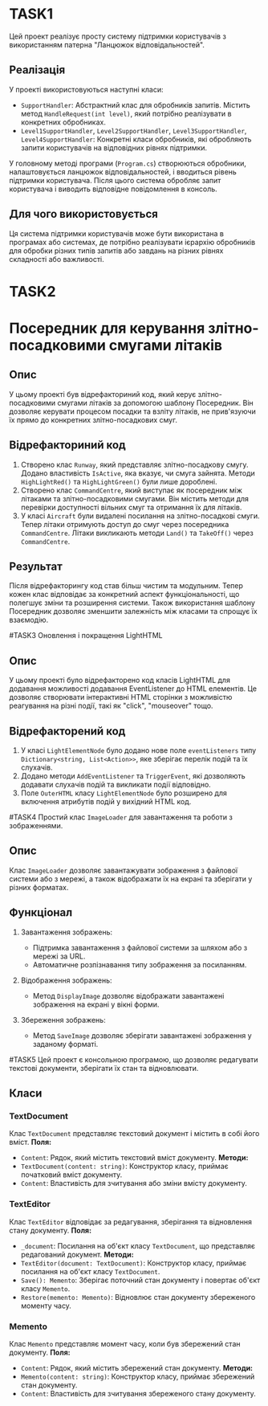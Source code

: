 # TASK1

Цей проект реалізує просту систему підтримки користувачів з використанням патерна "Ланцюжок відповідальностей".
## Реалізація
У проекті використовуються наступні класи:
- `SupportHandler`: Абстрактний клас для обробників запитів. 
Містить метод `HandleRequest(int level)`, який потрібно реалізувати в конкретних обробниках.
- `Level1SupportHandler`, `Level2SupportHandler`, `Level3SupportHandler`, `Level4SupportHandler`: Конкретні класи обробників, які обробляють запити користувачів на відповідних рівнях підтримки.

У головному методі програми (`Program.cs`) створюються обробники, налаштовується ланцюжок відповідальностей, і вводиться рівень підтримки користувача. 
Після цього система обробляє запит користувача і виводить відповідне повідомлення в консоль.

## Для чого використовується
Ця система підтримки користувачів може бути використана в програмах або системах, де потрібно реалізувати ієрархію обробників для обробки різних типів запитів або завдань на різних рівнях складності або важливості.

# TASK2
# Посередник для керування злітно-посадковими смугами літаків

## Опис
У цьому проекті був відрефакториний код, який керує злітно-посадковими смугами літаків за допомогою шаблону Посередник. 
Він дозволяє керувати процесом посадки та взліту літаків, не прив'язуючи їх прямо до конкретних злітно-посадкових смуг.

## Відрефакториний код
1. Створено клас `Runway`, який представляє злітно-посадкову смугу. Додано властивість `IsActive`, яка вказує, чи смуга зайнята. 
Методи `HighLightRed()` та `HighLightGreen()` були лише дороблені.
2. Створено клас `CommandCentre`, який виступає як посередник між літаками та злітно-посадковими смугами. 
Він містить методи для перевірки доступності вільних смуг та отримання їх для літаків.
3. У класі `Aircraft` були видалені посилання на злітно-посадкові смуги. Тепер літаки отримують доступ до смуг через посередника `CommandCentre`. 
Літаки викликають методи `Land()` та `TakeOff()` через `CommandCentre`.

## Результат
Після відрефакторингу код став більш чистим та модульним. Тепер кожен клас відповідає за конкретний аспект функціональності, що полегшує зміни та розширення системи. 
Також використання шаблону Посередник дозволяє зменшити залежність між класами та спрощує їх взаємодію.

#TASK3
Оновлення і покращення LightHTML

## Опис
У цьому проекті було відрефакторено код класів LightHTML для додавання можливості додавання EventListener до HTML елементів. 
Це дозволяє створювати інтерактивні HTML сторінки з можливістю реагування на різні події, такі як "click", "mouseover" тощо.

## Відрефакторений код
1. У класі `LightElementNode` було додано нове поле `eventListeners` типу `Dictionary<string, List<Action>>`, яке зберігає перелік подій та їх слухачів.
2. Додано методи `AddEventListener` та `TriggerEvent`, які дозволяють додавати слухачів подій та викликати події відповідно.
3. Поле `OuterHTML` класу `LightElementNode` було розширено для включення атрибутів подій у вихідний HTML код.

#TASK4
Простий клас `ImageLoader` для завантаження та роботи з зображеннями.

## Опис
Клас `ImageLoader` дозволяє завантажувати зображення з файлової системи або з мережі, а також відображати їх на екрані та зберігати у різних форматах.

## Функціонал

1. Завантаження зображень:
   - Підтримка завантаження з файлової системи за шляхом або з мережі за URL.
   - Автоматичне розпізнавання типу зображення за посиланням.

2. Відображення зображень:
   - Метод `DisplayImage` дозволяє відображати завантажені зображення на екрані у вікні форми.

3. Збереження зображень:
   - Метод `SaveImage` дозволяє зберігати завантажені зображення у заданому форматі.


#TASK5
Цей проект є консольною програмою, що дозволяє редагувати текстові документи, зберігати їх стан та відновлювати.

## Класи
### TextDocument
Клас `TextDocument` представляє текстовий документ і містить в собі його вміст.
**Поля:**
- `Content`: Рядок, який містить текстовий вміст документу.
**Методи:**
- `TextDocument(content: string)`: Конструктор класу, приймає початковий вміст документу.
- `Content`: Властивість для зчитування або зміни вмісту документу.

### TextEditor
Клас `TextEditor` відповідає за редагування, зберігання та відновлення стану документу.
**Поля:**
- `_document`: Посилання на об'єкт класу `TextDocument`, що представляє редагований документ.
**Методи:**
- `TextEditor(document: TextDocument)`: Конструктор класу, приймає посилання на об'єкт класу `TextDocument`.
- `Save(): Memento`: Зберігає поточний стан документу і повертає об'єкт класу `Memento`.
- `Restore(memento: Memento)`: Відновлює стан документу збереженого моменту часу.

### Memento
Клас `Memento` представляє момент часу, коли був збережений стан документу.
**Поля:**
- `Content`: Рядок, який містить збережений стан документу.
**Методи:**
- `Memento(content: string)`: Конструктор класу, приймає збережений стан документу.
- `Content`: Властивість для зчитування збереженого стану документу.

